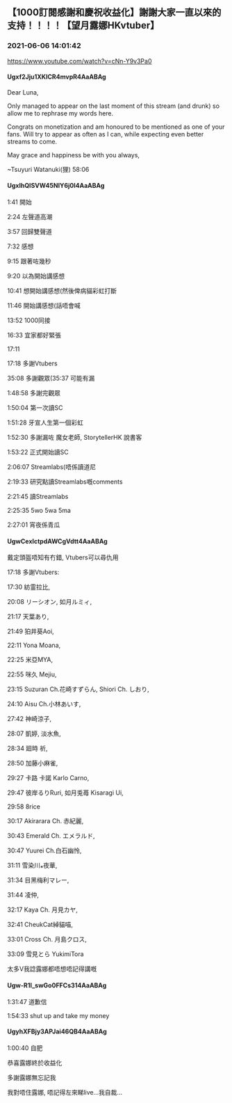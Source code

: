 ## 【1000訂閱感謝和慶祝收益化】謝謝大家一直以來的支持！！！！【望月露娜HKvtuber】
### 2021-06-06 14:01:42
https://www.youtube.com/watch?v=cNn-Y9v3Pa0
#### Ugxf2Jju1XKlCR4mvpR4AaABAg
Dear Luna,



  Only managed to appear on the last moment of this stream (and drunk) so allow me to rephrase my words here.

   Congrats on monetization and am honoured to be mentioned as one of your fans. Will try to appear as often as I can, while expecting even better streams to come.

   May grace and happiness be with you always,

~Tsuyuri Watanuki(狸) 58:06

#### UgxlhQlSVW45NlY6j0l4AaABAg
1:41 開始

2:24 左聲道高潮

3:57 回歸雙聲道

7:32 感想

9:15 跟著咗幾秒

9:20 以為開始講感想

10:41 想開始講感想(然後俾病貓彩虹打斷

11:46 開始講感想(話唔會喊

13:52 1000同接

16:33 宜家都好緊張

17:11 

17:18 多謝Vtubers

35:08 多謝觀眾(35:37 可能有漏

1:48:58 多謝完觀眾

1:50:04 第一次讀SC

1:51:28 牙宣人生第一個彩虹

1:52:30 多謝漏咗 魔女老師,  StorytellerHK 說書客

1:53:22 正式開始讀SC

2:06:07 Streamlabs(唔係讀道尼

2:19:33 研究點讀Streamlabs嘅comments

2:21:45 讀Streamlabs

2:25:35 5wo 5wa 5ma

2:27:01 宵夜係青瓜

#### UgwCexIctpdAWCgVdtt4AaABAg
戴定頭盔唔知有冇錯, Vtubers可以尋仇用

17:18 多謝Vtubers: 

17:30 紡霊拉比, 

20:08 リーシオン, 如月ルミィ, 

21:17 天葉あり, 

21:49 狛井葵Aoi, 

22:11 Yona Moana, 

22:25 米亞MYA, 

22:55 咪久 Mejiu, 

23:15 Suzuran Ch.花崎すずらん, Shiori Ch. しおり, 

24:10 Aisu Ch.小林あいす, 

27:42 神崎涼子, 

28:07 凱婷, 淡水魚, 

28:34 廻時 祈, 

28:50 加藤小麻雀, 

29:27 卡路 卡諾 Karlo Carno, 

29:47 彼岸るりRuri, 如月兎苺 Kisaragi Ui, 

29:58 8rice 

30:17 Akirarara Ch. 赤紀麗, 

30:43 Emerald Ch. エメラルド, 

30:47 Yuurei Ch.白石幽怜, 

31:11 雪染川⁎夜華, 

31:34 目黑梅利マレー, 

31:44 凌仲, 

32:17 Kaya Ch. 月見カヤ, 

32:41 CheukCat綽貓喵, 

33:01 Cross Ch. 月島クロス, 

33:09 雪見とら YukimiTora 

太多V我諗露娜都唔想唔記得講嘅

#### Ugw-R1I_swGo0FFCs314AaABAg
1:31:47 道歉信

1:54:33 shut up and take my money

#### UgyhXFBjy3APJai46QB4AaABAg
1:00:40 自肥

恭喜露娜終於收益化

多謝露娜無忘記我

我對唔住露娜, 唔記得左來睇live...我自裁...


